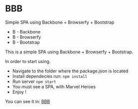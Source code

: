 BBB
==================

Simple SPA using Backbone + Browserfy + Bootstrap

* B - Backbone
* B - Browserfy
* B - Bootstrap

This is a simple SPA using Backbone + Browserfy + Bootstrap.

In order to start using.

* Navigate to the folder where the package.json is located
* Install dependecies run: ``` npm install ```
* Run server ```npm start```
* You must see a SPA, with Marvel Heroes
* Enjoy !

You can see it in:
[BBB](http://omerherera.github.io/BBB/)